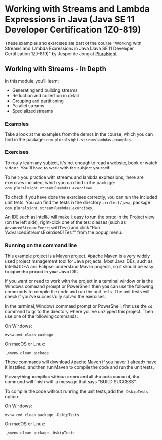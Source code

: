 # Working with Streams and Lambda Expressions in Java (Java SE 11 Developer Certification 1Z0-819)

These examples and exercises are part of the course "Working with Streams and Lambda Expressions in Java (Java SE 11 Developer Certification 1Z0-819)" by Jesper de Jong
at [Pluralsight](https://www.pluralsight.com/).

## Working with Streams - In Depth

In this module, you'll learn:

* Generating and building streams
* Reduction and collection in detail
* Grouping and partitioning
* Parallel streams
* Specialized streams

### Examples

Take a look at the examples from the demos in the course, which you can find in the package: `com.pluralsight.streamslambdas.examples`.

### Exercises

To really learn any subject, it's not enough to read a website, book or watch videos. You'll have to work with the subject yourself!

To help you practice with streams and lambda expressions, there are exercises included, which you can find in the package: `com.pluralsight.streamslambdas.exercises`.

To check if you have done the exercises correctly, you can run the included unit tests. You can find the tests in the directory `src/test/java`,
package `com.pluralsight.streamslambdas.exercises`.

An IDE such as IntelliJ will make it easy to run the tests: in the Project view (on the left side), right-click one of the test classes (such as `AdvancedStreamsExercise01Test`)
and click "Run 'AdvancedStreamsExercise01Test'" from the popup menu.

### Running on the command line

This example project is a [Maven](https://maven.apache.org/) project. Apache Maven is a very widely used project management tool for Java projects. Most Java IDEs, such as IntelliJ
IDEA and Eclipse, understand Maven projects, so it should be easy to open the project in your Java IDE.

If you want or need to work with the project in a terminal window or in the Windows command prompt or PowerShell, then you can use the following commands to compile the code and
run the unit tests. The unit tests will check if you've successfully solved the exercises.

In the terminal, Windows command prompt or PowerShell, first use the `cd` command to go to the directory where you've unzipped this project. Then use one of the following commands:

On Windows:

    mvnw.cmd clean package

On macOS or Linux:

    ./mvnw clean package

These commands will download Apache Maven if you haven't already have it installed, and then run Maven to compile the code and run the unit tests.

If everything compiles without errors and all the tests succeed, the command will finish with a message that says "BUILD SUCCESS".

To compile the code without running the unit tests, add the `-DskipTests` option:

On Windows:

    mvnw.cmd clean package -DskipTests

On macOS or Linux:

    ./mvnw clean package -DskipTests
